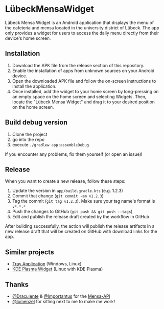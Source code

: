 # LübeckMensaWidget

Lübeck Mensa Widget is an Android application that displays the menu of the cafeteria and mensa located in the university district of Lübeck. The app only provides a widget for users to access the daily menu directly from their device's home screen.

## Installation

1. Download the APK file from the release section of this repository.
1. Enable the installation of apps from unknown sources on your Android device.
1. Open the downloaded APK file and follow the on-screen instructions to install the application.
1. Once installed, add the widget to your home screen by long-pressing on an empty space on the home screen and selecting Widgets. Then, locate the "Lübeck Mensa Widget" and drag it to your desired position on the home screen.

## Build debug version

1. Clone the project
2. go into the repo
3. execute `./gradlew app:assembleDebug`

If you encounter any problems, fix them yourself (or open an issue)!

## Release

When you want to create a new release, follow these steps:

1. Update the version in `app/build.gradle.kts` (e.g. 1.2.3)
1. Commit that change (`git commit -am v1.2.3`)
1. Tag the commit (`git tag v1.2.3`). Make sure your tag name's format is `v*.*.*`
1. Push the changes to GitHub (`git push && git push --tags`)
1. Edit and publish the release draft created by the workflow in GitHub

After building successfully, the action will publish the release artifacts in a new release draft that will be created on GitHub with download links for the app. 

## Similar projects
- [Tray Application](https://github.com/Importantus/speiseplan-tray/) (Windows, Linux)
- [KDE Plasma Widget](https://github.com/lomenzel/mensa) (Linux with KDE Plasma)

## Thanks

- [@Draculente](https://github.com/Draculente) & [@Importantus](https://github.com/Importantus) for the [Mensa-API](https://github.com/Draculente/mensa-api)
- [@lomenzel](https://github.com/lomenzel) for sitting next to me to make me work!
